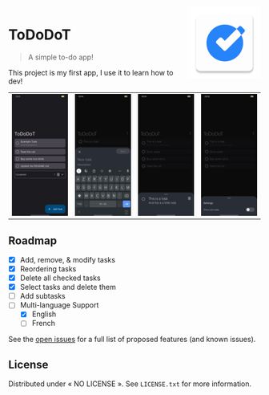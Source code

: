 <!-- PROJECT LOGO -->

<img src="https://github.com/EliotAku/ToDoDoT/blob/master/app/src/main/res/mipmap-xxhdpi/ic_launcher.png" alt="Logo" align="right">

<!-- ABOUT THE PROJECT -->
# ToDoDoT
> A simple to-do app!

This project is my first app, I use it to learn how to dev!

| | | | |
|:-------------------------:|:-------------------------:|:-------------------------:|:-------------------------:|
![Home Screen][img-home] | ![Add Sheet][img-add] | ![Opened Task Sheet][img-opened] | ![Settings Screen][img-settings]



<!-- ROADMAP -->
## Roadmap

- [x] Add, remove, & modify tasks
- [x] Reordering tasks
- [x] Delete all checked tasks
- [x] Select tasks and delete them
- [ ] Add subtasks
- [ ] Multi-language Support
    - [x] English
    - [ ] French

See the [open issues](https://github.com/othneildrew/Best-README-Template/issues) for a full list of proposed features (and known issues).



<!-- LICENSE -->
## License

Distributed under « NO LICENSE ». See `LICENSE.txt` for more information.

<!-- <p align="right">(<a href="#top">back to top</a>)</p> -->



<!-- CONTACT -->
<!--
## Contact

Me - [@YashuKoh](https://twitter.com/YashuKoh)

Project Link: [https://github.com/EliotAku/ToDoDot](https://github.com/EliotAku/ToDoDoT)

<p align="right">(<a href="#top">back to top</a>)</p>
-->



<!-- ACKNOWLEDGMENTS -->
<!--
## Some Projects I Like

Use this space to list resources you find helpful and would like to give credit to. I've included a few of my favorites to kick things off!

* [Choose an Open Source License](https://choosealicense.com)
* [GitHub Emoji Cheat Sheet](https://www.webpagefx.com/tools/emoji-cheat-sheet)
* [Img Shields](https://shields.io)
* [GitHub Pages](https://pages.github.com)

<p align="right">(<a href="#README.md">back to top</a>)</p>
-->



<!-- MARKDOWN LINKS & IMAGES -->
<!-- https://www.markdownguide.org/basic-syntax/#reference-style-links -->
[product-screenshot]: screenshots/img_main.jpg
[img-home]: screenshots/img_main.jpg
[img-add]: screenshots/Screenshot_2022-05-19-03-04-06-30_90b82d52328ab66f57d73c7d4deef801.jpg
[img-opened]: screenshots/Screenshot_2022-05-19-03-04-46-93_90b82d52328ab66f57d73c7d4deef801.jpg
[img-settings]: screenshots/Screenshot_2022-05-19-03-05-02-09_90b82d52328ab66f57d73c7d4deef801.jpg
